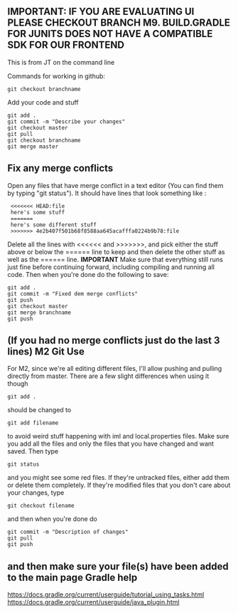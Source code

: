 IMPORTANT: IF YOU ARE EVALUATING UI PLEASE CHECKOUT BRANCH M9. BUILD.GRADLE FOR JUNITS DOES NOT HAVE A COMPATIBLE SDK FOR OUR FRONTEND
-------
This is from JT on the command line

Commands for working in github:
~~~
git checkout branchname
~~~
Add your code and stuff
~~~
git add .
git commit -m "Describe your changes"
git checkout master
git pull
git checkout branchname
git merge master
~~~
Fix any merge conflicts
-------
Open any files that have merge conflict in a text editor (You can find them by typing "git status").
It should have lines that look something like :
~~~
 <<<<<<< HEAD:file
 here's some stuff
 =======
 here's some different stuff
 >>>>>>> 4e2b407f501b68f8588aa645acafffa0224b9b78:file
~~~
Delete all the lines with <<<<<< and >>>>>>>, and pick either the stuff above or below the ====== line to keep and then delete the other stuff as well as the ====== line. **IMPORTANT** Make sure that everything still runs just fine before continuing forward, including compiling and running all code.
Then when you're done do the following to save:
~~~
git add .
git commit -m "Fixed dem merge conflicts"
git push
git checkout master
git merge branchname
git push
~~~
(If you had no merge conflicts just do the last 3 lines)
M2 Git Use
-------
For M2, since we're all editing different files, I'll allow pushing and pulling directly from master. There are a few slight differences when using it though
~~~
git add .
~~~
should be changed to 
~~~
git add filename
~~~
to avoid weird stuff happening with iml and local.properties files. Make sure you add all the files and only the files that you have changed and want saved. Then type 
~~~
git status
~~~
and you might see some red files. If they're untracked files, either add them or delete them completely. If they're modified files that you don't care about your changes, type 
~~~
git checkout filename
~~~
and then when you're done do 
~~~
git commit -m "Description of changes"
git pull
git push
~~~
and then make sure your file(s) have been added to the main page
Gradle help
--------
https://docs.gradle.org/current/userguide/tutorial_using_tasks.html
https://docs.gradle.org/current/userguide/java_plugin.html
